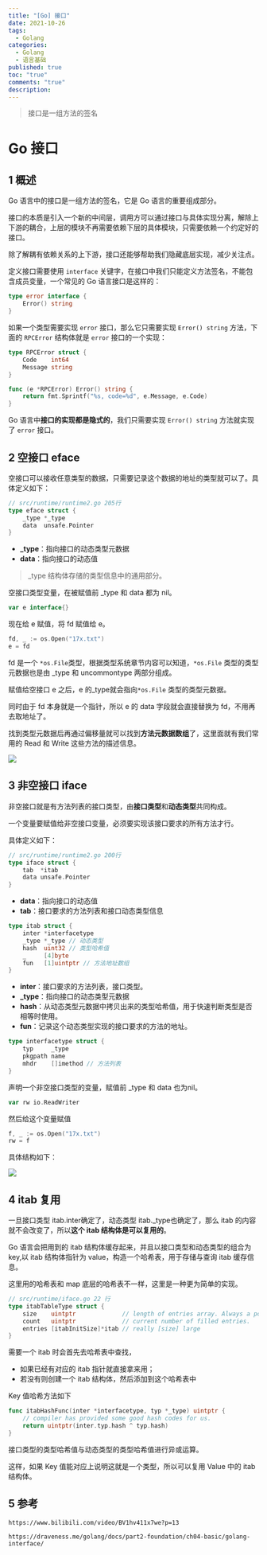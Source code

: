 ```yaml
---
title: "[Go] 接口"
date: 2021-10-26
tags:
  - Golang
categories:
  - Golang
  - 语言基础
published: true
toc: "true"
comments: "true"
description:
---
```

>接口是一组方法的签名

<!--more-->
# Go 接口

## 1 概述

Go 语言中的接口是一组方法的签名，它是 Go 语言的重要组成部分。

接口的本质是引入一个新的中间层，调用方可以通过接口与具体实现分离，解除上下游的耦合，上层的模块不再需要依赖下层的具体模块，只需要依赖一个约定好的接口。

除了解耦有依赖关系的上下游，接口还能够帮助我们隐藏底层实现，减少关注点。

定义接口需要使用 `interface` 关键字，在接口中我们只能定义方法签名，不能包含成员变量，一个常见的 Go 语言接口是这样的：

```go
type error interface {
	Error() string
}
```

如果一个类型需要实现 `error` 接口，那么它只需要实现 `Error() string` 方法，下面的 `RPCError` 结构体就是 `error` 接口的一个实现：

```go
type RPCError struct {
	Code    int64
	Message string
}

func (e *RPCError) Error() string {
	return fmt.Sprintf("%s, code=%d", e.Message, e.Code)
}
```

Go 语言中**接口的实现都是隐式的**，我们只需要实现 `Error() string` 方法就实现了 `error` 接口。



## 2 空接口 eface

空接口可以接收任意类型的数据，只需要记录这个数据的地址的类型就可以了。具体定义如下：

```go
// src/runtime/runtime2.go 205行
type eface struct {
	_type *_type
	data  unsafe.Pointer
}
```

* **_type**：指向接口的动态类型元数据
* **data**：指向接口的动态值

> _type 结构体存储的类型信息中的通用部分。

空接口类型变量，在被赋值前 _type 和 data 都为 nil。

```go
var e interface{}
```

现在给 e 赋值，将 fd 赋值给 e。

```go
fd, _ := os.Open("17x.txt")
e = fd
```

fd 是一个 `*os.File`类型，根据类型系统章节内容可以知道，`*os.File` 类型的类型元数据也是由 _type 和 uncommontype 两部分组成。

赋值给空接口 e 之后，e 的_type就会指向`*os.File` 类型的类型元数据。

同时由于 fd 本身就是一个指针，所以 e 的 data 字段就会直接替换为 fd，不用再去取地址了。

找到类型元数据后再通过偏移量就可以找到**方法元数据数组**了，这里面就有我们常用的 Read 和 Write 这些方法的描述信息。

![](file-20250119063022239.png)


## 3 非空接口 iface

非空接口就是有方法列表的接口类型，由**接口类型**和**动态类型**共同构成。

一个变量要赋值给非空接口变量，必须要实现该接口要求的所有方法才行。

具体定义如下：

```go
// src/runtime/runtime2.go 200行
type iface struct {
	tab  *itab
	data unsafe.Pointer
}
```

* **data**：指向接口的动态值
* **tab**：接口要求的方法列表和接口动态类型信息



```go
type itab struct {
	inter *interfacetype
	_type *_type // 动态类型
	hash  uint32 // 类型哈希值
	_     [4]byte
	fun   [1]uintptr // 方法地址数组
}
```

* **inter**：接口要求的方法列表，接口类型。
* **_type**：指向接口的动态类型元数据
* **hash**：从动态类型元数据中拷贝出来的类型哈希值，用于快速判断类型是否相等时使用。
* **fun**：记录这个动态类型实现的接口要求的方法的地址。

```go
type interfacetype struct {
	typ     _type
	pkgpath name
	mhdr    []imethod // 方法列表
}
```



声明一个非空接口类型的变量，赋值前 _type 和 data 也为nil。

```go
var rw io.ReadWriter
```

然后给这个变量赋值

```go
f, _ := os.Open("17x.txt")
rw = f
```

具体结构如下：

![](file-20250119063034887.png)

## 4 itab 复用

一旦接口类型 itab.inter确定了，动态类型 itab._type也确定了，那么 itab 的内容就不会改变了，所以**这个 itab 结构体是可以复用的**。


Go 语言会把用到的 itab 结构体缓存起来，并且以接口类型和动态类型的组合为 key,以 itab 结构体指针为 value，构造一个哈希表，用于存储与查询 itab 缓存信息。

这里用的哈希表和 map 底层的哈希表不一样，这里是一种更为简单的实现。

```go
// src/runtime/iface.go 22 行
type itabTableType struct {
	size    uintptr             // length of entries array. Always a power of 2.
	count   uintptr             // current number of filled entries.
	entries [itabInitSize]*itab // really [size] large
}
```

需要一个 itab 时会首先去哈希表中查找，

* 如果已经有对应的 itab 指针就直接拿来用；
* 若没有则创建一个 itab 结构体，然后添加到这个哈希表中

Key 值哈希方法如下

```go
func itabHashFunc(inter *interfacetype, typ *_type) uintptr {
	// compiler has provided some good hash codes for us.
	return uintptr(inter.typ.hash ^ typ.hash)
}
```

接口类型的类型哈希值与动态类型的类型哈希值进行异或运算。

这样，如果 Key 值能对应上说明这就是一个类型，所以可以复用 Value 中的 itab 结构体。

## 5 参考

`https://www.bilibili.com/video/BV1hv411x7we?p=13`

`https://draveness.me/golang/docs/part2-foundation/ch04-basic/golang-interface/`